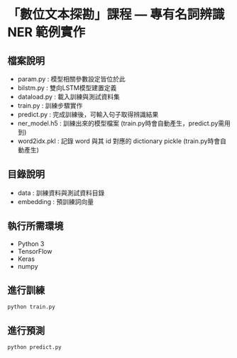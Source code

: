 # 「數位文本探勘」課程 — 專有名詞辨識 NER 範例實作

## 檔案說明
* param.py : 模型相關參數設定皆位於此
* bilstm.py : 雙向LSTM模型建置定義
* dataload.py : 載入訓練與測試資料集
* train.py : 訓練步驟實作
* predict.py : 完成訓練後，可輸入句子取得辨識結果
* ner_model.h5 : 訓練出來的模型檔案 (train.py時會自動產生，predict.py需用到)
* word2idx.pkl : 記錄 word 與其 id 對應的 dictionary pickle (train.py時會自動產生)

## 目錄說明
* data : 訓練資料與測試資料目錄
* embedding : 預訓練詞向量

## 執行所需環境
* Python 3
* TensorFlow
* Keras
* numpy

## 進行訓練
    python train.py

## 進行預測
    python predict.py
